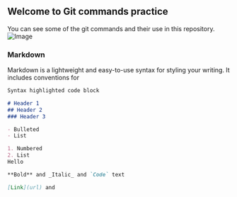 ## Welcome to Git commands practice

You can see some of the git commands and their use in this repository.
![Image](https://github.githubassets.com/images/icons/emoji/octocat.png)


### Markdown

Markdown is a lightweight and easy-to-use syntax for styling your writing. It includes conventions for

```markdown
Syntax highlighted code block

# Header 1
## Header 2
### Header 3

- Bulleted
- List

1. Numbered
2. List
Hello

**Bold** and _Italic_ and `Code` text

[Link](url) and 
```





